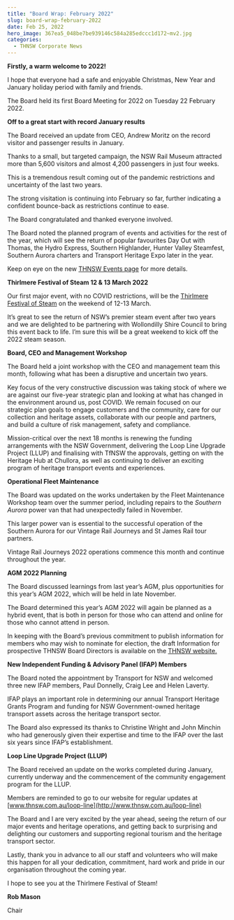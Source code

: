 ```yaml
---
title: "Board Wrap: February 2022"
slug: board-wrap-february-2022
date: Feb 25, 2022
hero_image: 367ea5_048be7be939146c584a285edccc1d172~mv2.jpg
categories:
  - THNSW Corporate News
---
```



**Firstly, a warm welcome to 2022!**

I hope that everyone had a safe and enjoyable Christmas, New Year and January holiday period with family and friends.

The Board held its first Board Meeting for 2022 on Tuesday 22 February 2022.

**Off to a great start with record January results**

The Board received an update from CEO, Andrew Moritz on the record visitor and passenger results in January.

Thanks to a small, but targeted campaign, the NSW Rail Museum attracted more than 5,600 visitors and almost 4,200 passengers in just four weeks.

This is a tremendous result coming out of the pandemic restrictions and uncertainty of the last two years.

The strong visitation is continuing into February so far, further indicating a confident bounce-back as restrictions continue to ease.

The Board congratulated and thanked everyone involved.

The Board noted the planned program of events and activities for the rest of the year, which will see the return of popular favourites Day Out with Thomas, the Hydro Express, Southern Highlander, Hunter Valley Steamfest, Southern Aurora charters and Transport Heritage Expo later in the year.

Keep on eye on the new [THNSW Events page](http://www.thnsw.com.au/events) for more details.

**Thirlmere Festival of Steam 12 & 13 March 2022**

Our first major event, with no COVID restrictions, will be the [Thirlmere Festival of Steam](http://www.thirlmerefestivalofsteam.com.au) on the weekend of 12-13 March.

It’s great to see the return of NSW’s premier steam event after two years and we are delighted to be partnering with Wollondilly Shire Council to bring this event back to life. I’m sure this will be a great weekend to kick off the 2022 steam season.

**Board, CEO and Management Workshop**

The Board held a joint workshop with the CEO and management team this month, following what has been a disruptive and uncertain two years.

Key focus of the very constructive discussion was taking stock of where we are against our five-year strategic plan and looking at what has changed in the environment around us, post COVID. We remain focused on our strategic plan goals to engage customers and the community, care for our collection and heritage assets, collaborate with our people and partners, and build a culture of risk management, safety and compliance.

Mission-critical over the next 18 months is renewing the funding arrangements with the NSW Government, delivering the Loop Line Upgrade Project (LLUP) and finalising with TfNSW the approvals, getting on with the Heritage Hub at Chullora, as well as continuing to deliver an exciting program of heritage transport events and experiences.

**Operational Fleet Maintenance**

The Board was updated on the works undertaken by the Fleet Maintenance Workshop team over the summer period, including repairs to the *Southern Aurora* power van that had unexpectedly failed in November.

This larger power van is essential to the successful operation of the Southern Aurora for our Vintage Rail Journeys and St James Rail tour partners.

Vintage Rail Journeys 2022 operations commence this month and continue throughout the year.

**AGM 2022 Planning**

The Board discussed learnings from last year’s AGM, plus opportunities for this year’s AGM 2022, which will be held in late November.

The Board determined this year’s AGM 2022 will again be planned as a hybrid event, that is both in person for those who can attend and online for those who cannot attend in person.

In keeping with the Board’s previous commitment to publish information for members who may wish to nominate for election, the draft Information for prospective THNSW Board Directors is available on the [THNSW website.](https://www.thnsw.com.au/_files/ugd/367ea5_85bcfaef62ff46a18aedfdd031007944.pdf)

**New Independent Funding & Advisory Panel (IFAP) Members**

The Board noted the appointment by Transport for NSW and welcomed three new IFAP members, Paul Donnelly, Craig Lee and Helen Laverty.

IFAP plays an important role in determining our annual Transport Heritage Grants Program and funding for NSW Government-owned heritage transport assets across the heritage transport sector.

The Board also expressed its thanks to Christine Wright and John Minchin who had generously given their expertise and time to the IFAP over the last six years since IFAP’s establishment.

**Loop Line Upgrade Project (LLUP)**

The Board received an update on the works completed during January, currently underway and the commencement of the community engagement program for the LLUP.

Members are reminded to go to our website for regular updates at [www.thnsw.com.au/loop-line](http://www.thnsw.com.au/loop-line)

The Board and I are very excited by the year ahead, seeing the return of our major events and heritage operations, and getting back to surprising and delighting our customers and supporting regional tourism and the heritage transport sector.

Lastly, thank you in advance to all our staff and volunteers who will make this happen for all your dedication, commitment, hard work and pride in our organisation throughout the coming year.

I hope to see you at the Thirlmere Festival of Steam!

**Rob Mason**

Chair
